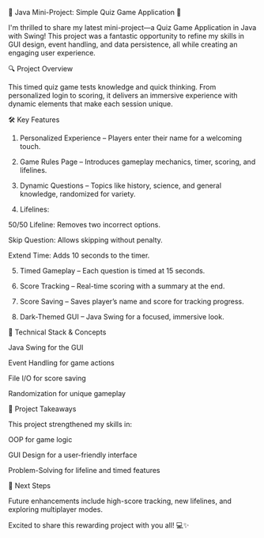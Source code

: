 🚀 Java Mini-Project: Simple Quiz Game Application 🚀

I'm thrilled to share my latest mini-project—a Quiz Game Application in Java with Swing! This project was a fantastic opportunity to refine my skills in GUI design, event handling, and data persistence, all while creating an engaging user experience.

🔍 Project Overview

This timed quiz game tests knowledge and quick thinking. From personalized login to scoring, it delivers an immersive experience with dynamic elements that make each session unique.

🛠 Key Features

1. Personalized Experience – Players enter their name for a welcoming touch.

2. Game Rules Page – Introduces gameplay mechanics, timer, scoring, and lifelines.

3. Dynamic Questions – Topics like history, science, and general knowledge, randomized for variety.

4. Lifelines:

50/50 Lifeline: Removes two incorrect options.

Skip Question: Allows skipping without penalty.

Extend Time: Adds 10 seconds to the timer.

5. Timed Gameplay – Each question is timed at 15 seconds.

6. Score Tracking – Real-time scoring with a summary at the end.

7. Score Saving – Saves player’s name and score for tracking progress.

8. Dark-Themed GUI – Java Swing for a focused, immersive look.

🔧 Technical Stack & Concepts

Java Swing for the GUI

Event Handling for game actions

File I/O for score saving

Randomization for unique gameplay

🚀 Project Takeaways

This project strengthened my skills in:

OOP for game logic

GUI Design for a user-friendly interface

Problem-Solving for lifeline and timed features

📅 Next Steps

Future enhancements include high-score tracking, new lifelines, and exploring multiplayer modes.

Excited to share this rewarding project with you all! 💻✨

